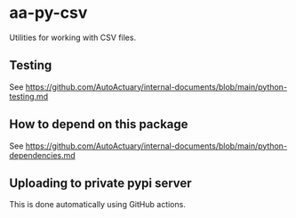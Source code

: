 # aa-py-csv

Utilities for working with CSV files.

## Testing

See https://github.com/AutoActuary/internal-documents/blob/main/python-testing.md

## How to depend on this package

See https://github.com/AutoActuary/internal-documents/blob/main/python-dependencies.md

## Uploading to private pypi server

This is done automatically using GitHub actions.
